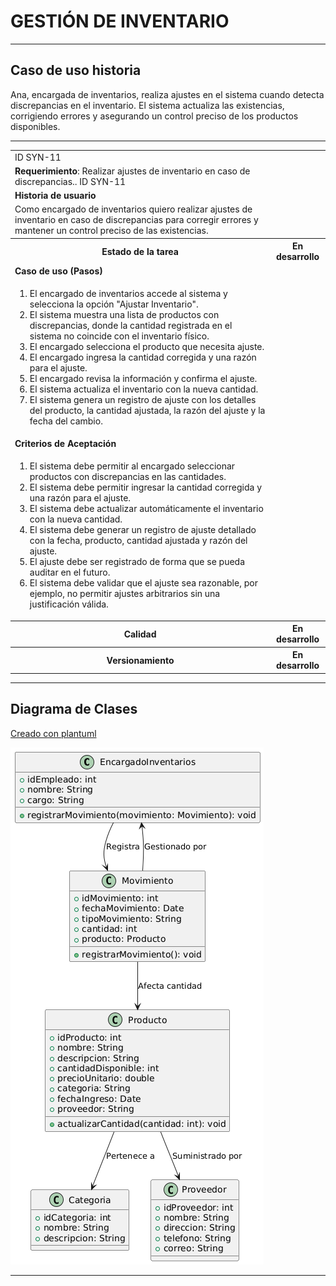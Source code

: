 # GESTIÓN DE INVENTARIO

------

## Caso de uso historia 
Ana, encargada de inventarios, realiza ajustes en el sistema cuando detecta discrepancias en el inventario. El sistema actualiza las existencias, corrigiendo errores y asegurando un control preciso de los productos disponibles.

---

<table id="customers">
  <tr class="idtext principal">
    <td>ID SYN-11</td>
  </tr>
  <tr class="single text">
    <td><strong>Requerimiento</strong>: Realizar ajustes de inventario en caso de discrepancias.. ID SYN-11</td>
  </tr>
  <tr class="single gray">
    <td><strong>Historia de usuario</strong></td>
  </tr>
  <tr class="single text">
    <td>Como encargado de inventarios quiero realizar ajustes de inventario en caso de discrepancias para corregir errores y mantener un control preciso de las existencias.</td>
  </tr>
  <tr class="duo">
    <th class="gray"><strong>Estado de la tarea</strong></th>
    <th>En desarrollo</th>
  </tr>
  <tr class="single gray">
    <td><strong>Caso de uso (Pasos)</strong></td>
  </tr>
  <tr class="single text">
    <td>
        <ol>
            <li>El encargado de inventarios accede al sistema y selecciona la opción "Ajustar Inventario".</li>
            <li>El sistema muestra una lista de productos con discrepancias, donde la cantidad registrada en el sistema no coincide con el inventario físico.</li>
            <li>El encargado selecciona el producto que necesita ajuste.</li>
            <li>El encargado ingresa la cantidad corregida y una razón para el ajuste.</li>
            <li>El encargado revisa la información y confirma el ajuste.</li>
            <li>El sistema actualiza el inventario con la nueva cantidad.</li>
            <li>El sistema genera un registro de ajuste con los detalles del producto, la cantidad ajustada, la razón del ajuste y la fecha del cambio.</li>
    </td>
  </tr>
  <tr class="single gray">
    <td><strong>Criterios de Aceptación</strong></td>
  </tr>
  <tr class="single text">
    <td>
        <ol>
            <li>El sistema debe permitir al encargado seleccionar productos con discrepancias en las cantidades.</li>
            <li>El sistema debe permitir ingresar la cantidad corregida y una razón para el ajuste.</li>
            <li>El sistema debe actualizar automáticamente el inventario con la nueva cantidad.</li>
            <li>El sistema debe generar un registro de ajuste detallado con la fecha, producto, cantidad ajustada y razón del ajuste.</li>
            <li>El ajuste debe ser registrado de forma que se pueda auditar en el futuro.</li>
            <li>El sistema debe validar que el ajuste sea razonable, por ejemplo, no permitir ajustes arbitrarios sin una justificación válida.</li>
        </ol>
    </td>
  </tr>
 <tr class="duo">
    <th class="gray"><strong>Calidad</strong></th>
    <th>En desarrollo</th>
  </tr>
  <tr class="duo">
    <th class="gray"><strong>Versionamiento</strong></th>
    <th>En desarrollo</th>
  </tr>
</table>

---
## Diagrama de Clases
[Creado con plantuml](https://plantuml.com/es/)

![Image title](./assets/images/syn-12.png)

---
